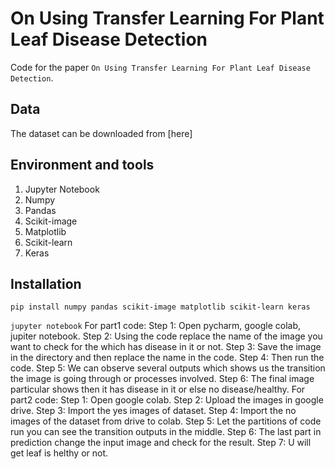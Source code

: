 # On Using Transfer Learning For Plant Leaf Disease Detection

Code for the paper `On Using Transfer Learning For Plant Leaf Disease Detection`.
## Data

The dataset can be downloaded from [here]
## Environment and tools

1. Jupyter Notebook
2. Numpy
3. Pandas
4. Scikit-image
5. Matplotlib
6. Scikit-learn
7. Keras

## Installation

`pip install numpy pandas scikit-image matplotlib scikit-learn keras`

`jupyter notebook`
For part1 code:
Step 1: Open pycharm, google colab, jupiter notebook. 
Step 2: Using the code replace the name of the image you want to check for the which has disease in it or not. 
Step 3: Save the image in the directory and then replace the name in the code. 
Step 4: Then run the code. 
Step 5: We can observe several outputs which shows us the transition the image is going through or processes involved.
Step 6: The final image particular shows then it has disease in it or else no disease/healthy.
For part2 code:
Step 1: Open google colab. 
Step 2: Upload the images in google drive. 
Step 3: Import the yes images of dataset. 
Step 4: Import the no images of the dataset from drive to colab. 
Step 5: Let the partitions of code run you can see the transition outputs in the middle. 
Step 6: The last part in prediction change the input image and check for the result. 
Step 7: U will get leaf is helthy or not.